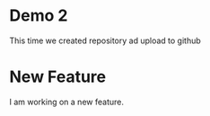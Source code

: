 # Demo 2

This time we created repository ad upload to github

# New Feature

I am working on a new feature.